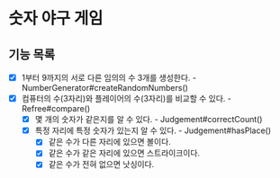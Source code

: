 # 숫자 야구 게임

## 기능 목록

- [x] 1부터 9까지의 서로 다른 임의의 수 3개를 생성한다. - NumberGenerator#createRandomNumbers()
- [x] 컴퓨터의 수(3자리)와 플레이어의 수(3자리)를 비교할 수 있다. - Refree#compare()
  - [x] 몇 개의 숫자가 같은지를 알 수 있다. - Judgement#correctCount()
  - [x] 특정 자리에 특정 숫자가 있는지 알 수 있다. - Judgement#hasPlace()
     - [x] 같은 수가 다른 자리에 있으면 볼이다.
     - [x] 같은 수가 같은 자리에 있으면 스트라이크이다.
     - [x] 같은 수가 전혀 없으면 낫싱이다.